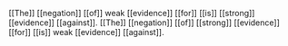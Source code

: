 [[The]] [[negation]] [[of]] weak [[evidence]] [[for]] [[is]] [[strong]] [[evidence]] [[against]]. [[The]] [[negation]] [[of]] [[strong]] [[evidence]] [[for]] [[is]] weak [[evidence]] [[against]].